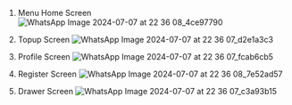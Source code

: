 1. Menu Home Screen
  ![WhatsApp Image 2024-07-07 at 22 36 08_4ce97790](https://github.com/221110891ReganEdricOnggatta/TampilanEWallet/assets/165289168/7eddc3cd-1c81-4588-950d-64bee719158e)

2. Topup Screen
  ![WhatsApp Image 2024-07-07 at 22 36 07_d2e1a3c3](https://github.com/221110891ReganEdricOnggatta/TampilanEWallet/assets/165289168/8cff8833-8ad1-42de-91be-7275be5ecf51)

3. Profile Screen
 ![WhatsApp Image 2024-07-07 at 22 36 07_fcab6cb5](https://github.com/221110891ReganEdricOnggatta/TampilanEWallet/assets/165289168/39839e4c-7a35-41dc-b156-58b7ab8341e1)

4. Register Screen
  ![WhatsApp Image 2024-07-07 at 22 36 08_7e52ad57](https://github.com/221110891ReganEdricOnggatta/TampilanEWallet/assets/165289168/354ae98c-71d7-4715-8dac-6a03024db15c)

5. Drawer Screen
  ![WhatsApp Image 2024-07-07 at 22 36 07_c3a93b15](https://github.com/221110891ReganEdricOnggatta/TampilanEWallet/assets/165289168/fe6f8c8e-7ed5-4527-af95-9f2a8c952116)

